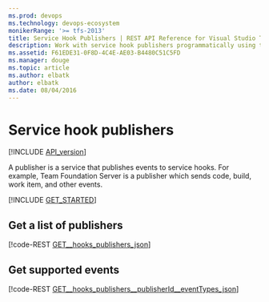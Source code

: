 ```yaml
---
ms.prod: devops
ms.technology: devops-ecosystem
monikerRange: '>= tfs-2013'
title: Service Hook Publishers | REST API Reference for Visual Studio Team Services and Team Foundation Server
description: Work with service hook publishers programmatically using the REST APIs for Visual Studio Team Services and Team Foundation Server.
ms.assetid: F61EDE31-0F8D-4C4E-AE03-B4480C51C5FD
ms.manager: douge
ms.topic: article
ms.author: elbatk
author: elbatk
ms.date: 08/04/2016
---
```


# Service hook publishers
[!INCLUDE [API_version](../_data/version.md)]

A publisher is a service that publishes events to service hooks. For example, Team Foundation Server is a publisher which sends code, build, work item, and other events.

[!INCLUDE [GET_STARTED](../_data/get-started.md)]

## Get a list of publishers
<a name="getalistofpublishers" />

[!code-REST [GET__hooks_publishers_json](./_data/publishers/GET__hooks_publishers.json)]

## Get supported events

[!code-REST [GET__hooks_publishers__publisherId__eventTypes_json](./_data/publishers/GET__hooks_publishers__publisherId__eventTypes.json)]



